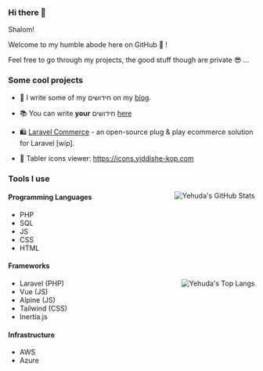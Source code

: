 ### Hi there 👋

<!--
**Yiddishe-Kop/Yiddishe-Kop** is a ✨ _special_ ✨ repository because its `README.md` (this file) appears on your GitHub profile.

Here are some ideas to get you started:

- 🔭 I’m currently working on ...
- 🌱 I’m currently learning ...
- 👯 I’m looking to collaborate on ...
- 🤔 I’m looking for help with ...
- 💬 Ask me about ...
- 📫 How to reach me: ...
- 😄 Pronouns: ...
- ⚡ Fun fact: ...
-->

Shalom!

Welcome to my humble abode here on GitHub 👋 !

Feel free to go through my projects, the good stuff though are private 😎 ...

### Some cool projects

- 📝 I write some of my חידושים on my [blog](https://blog.yiddishe-kop.com).

- 📚 You can write **your** חידושים [here](https://pninim.yiddishe-kop.com)

- 🛍 [Laravel Commerce](https://laravel-commerce.yiddishe-kop.com/) - an open-source plug & play ecommerce solution for Laravel [wip].

- 💎 Tabler icons viewer: https://icons.yiddishe-kop.com

### Tools I use

<img align="right" src="https://github-readme-stats.vercel.app/api?username=Yiddishe-Kop&count_private=true&show_icons=true" alt="Yehuda's GitHub Stats">

#### Programming Languages

- PHP
- SQL
- JS
- CSS
- HTML

#### Frameworks

<img align="right" src="https://github-readme-stats.vercel.app/api/top-langs/?username=Yiddishe-Kop&layout=compact" alt="Yehuda's Top Langs">

- Laravel (PHP)
- Vue (JS)
- Alpine (JS)
- Tailwind (CSS)
- Inertia.js

#### Infrastructure

- AWS
- Azure
